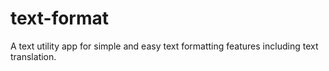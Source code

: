 # text-format

A text utility app for simple and easy text formatting features including text translation.
